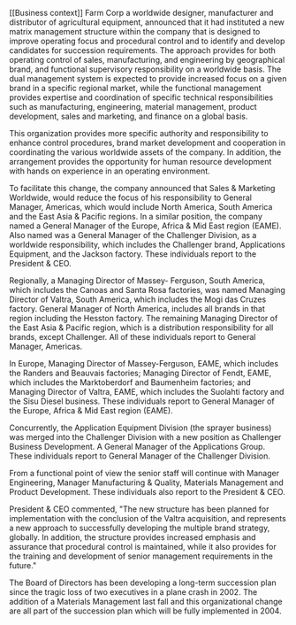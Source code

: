[[Business context]]
Farm Corp a worldwide designer, manufacturer and distributor of agricultural equipment, announced that it had instituted a new matrix management structure within the company that is designed to improve operating focus and procedural control and to identify and develop candidates for succession requirements. The approach provides for both operating control of sales, manufacturing, and engineering by geographical brand, and functional supervisory responsibility on a worldwide basis. The dual management system is expected to provide increased focus on a given brand in a specific regional market, while the functional management provides expertise and coordination of specific technical responsibilities such as manufacturing, engineering, material management, product development, sales and marketing, and finance on a global basis.

This organization provides more specific authority and responsibility to enhance control procedures, brand market development and cooperation in coordinating the various worldwide assets of the company. In addition, the arrangement provides the opportunity for human resource development with hands on experience in an operating environment.

To facilitate this change, the company announced that  Sales & Marketing Worldwide, would reduce the focus of his responsibility to General Manager, Americas, which would include North America, South America and the East Asia & Pacific regions. In a similar position, the company named a General Manager of the Europe, Africa & Mid East region (EAME). Also named was a  General Manager of the Challenger Division, as a worldwide responsibility, which includes the Challenger brand, Applications Equipment, and the Jackson factory. These individuals report to the President & CEO.

Regionally, a Managing Director of Massey- Ferguson, South America, which includes the Canoas and Santa Rosa factories, was named Managing Director of Valtra, South America, which includes the Mogi das Cruzes factory. General Manager of North America, includes all brands in that region including the Hesston factory. The remaining Managing Director of the East Asia & Pacific region, which is a distribution responsibility for all brands, except Challenger. All of these individuals report to General Manager, Americas.

In Europe, Managing Director of Massey-Ferguson, EAME, which includes the Randers and Beauvais factories;  Managing Director of Fendt, EAME, which includes the Marktoberdorf and Baumenheim factories; and  Managing Director of Valtra, EAME, which includes the Suolahti factory and the Sisu Diesel business. These individuals report to General Manager of the Europe, Africa & Mid East region (EAME).

Concurrently, the Application Equipment Division (the sprayer business) was merged into the Challenger Division with a new position as Challenger Business Development. A General Manager of the Applications Group. These individuals report to General Manager of the Challenger Division.

From a functional point of view the senior staff will continue with Manager Engineering, Manager  Manufacturing & Quality, Materials Management and  Product Development. These individuals also report to the President & CEO.

President & CEO commented, "The new structure has been planned for implementation with the conclusion of the Valtra acquisition, and represents a new approach to successfully developing the multiple brand strategy, globally. In addition, the structure provides increased emphasis and assurance that procedural control is maintained, while it also provides for the training and development of senior management requirements in the future."

The Board of Directors has been developing a long-term succession plan since the tragic loss of two executives in a plane crash in 2002. The addition of a Materials Management last fall and this organizational change are all part of the succession plan which will be fully implemented in 2004.